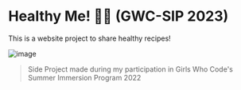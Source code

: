 # Healthy Me! 🥗🍹 (GWC-SIP 2023)
This is a website project to share healthy recipes!

![image](https://user-images.githubusercontent.com/102766434/235318289-00d7747e-2778-4471-8518-7ebb15ecf0c5.png)

>Side Project made during my participation in Girls Who Code's Summer Immersion Program 2022
